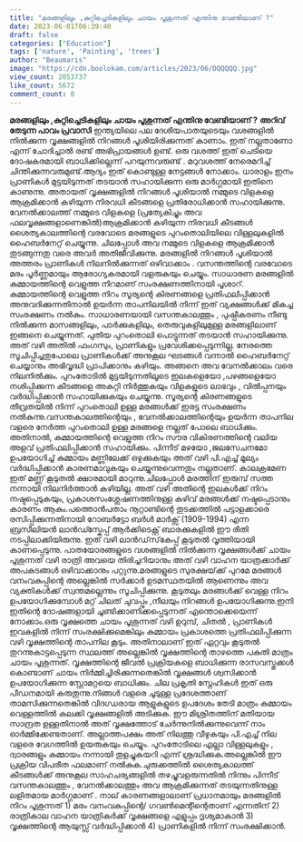 ```yaml
---
title: "മരങ്ങളിലും ,കുറ്റിച്ചെടികളിലും ചായം പൂശുന്നത് എന്തിനു വേണ്ടിയാണ് ?"
date: 2023-06-01T06:39:40
draft: false
categories: ["Education"]
tags: ['nature', 'Painting', 'trees']
author: "Beaumaris"
image: "https://cdn.boolokam.com/articles/2023/06/DQQQQQ.jpg"
view_count: 2053737
like_count: 5672
comment_count: 0
---
```


**മരങ്ങളിലും ,കുറ്റിച്ചെടികളിലും ചായം പൂശുന്നത് എന്തിനു വേണ്ടിയാണ് ?** **അറിവ് തേടുന്ന പാവം പ്രവാസി** ഇന്ത്യയിലെ പല ദേശീയപാതയുടെയും വശങ്ങളിൽ നിൽക്കുന്ന വൃക്ഷങ്ങളിൽ നിറങ്ങൾ പൂശിയിരിക്കുന്നത് കാണാം. ഇത് നല്ലതാണോ എന്ന് ചോദിച്ചാൽ രണ്ട് അഭിപ്രായങ്ങൾ ഉണ്ട്. ഒരു വശത്ത് ഇത് ചെടിയെ ദോഷകരമായി ബാധിക്കില്ലെന്ന് പറയുന്നവരുണ്ട് . മറുവശത്ത് നേരെമറിച്ച് ചിന്തിക്കുന്നവരുമുണ്ട്.ആദ്യം ഇത് കൊണ്ടുള്ള നേട്ടങ്ങൾ നോക്കാം. ധാരാളം ഇനം പ്രാണികൾ മുട്ടയിടുന്നത് തടയാൻ സഹായിക്കുന്ന ഒരു മാർഗ്ഗമായി ഇതിനെ കാണുന്നു. അതായത് വൃക്ഷങ്ങളിൽ നിറങ്ങൾ പൂശിയാൽ നമ്മുടെ വിളകളെ ആക്രമിക്കാൻ കഴിയുന്ന നിരവധി കീടങ്ങളെ പ്രതിരോധിക്കാൻ സഹായിക്കുന്നു. വേനൽക്കാലത്ത് നമ്മുടെ വിളകളെ (പ്രത്യേകിച്ചും അവ ഫലവൃക്ഷങ്ങളാണെങ്കിൽ)ആക്രമിക്കാൻ കഴിയുന്ന നിരവധി കീടങ്ങൾ ശൈത്യകാലത്തിന്റെ വരവോടെ മരങ്ങളുടെ പുറംതൊലിയിലെ വിള്ളലുകളിൽ ഹൈബർ‌നേറ്റ് ചെയ്യുന്നു. ചിലപ്പോൾ അവ നമ്മുടെ വിളകളെ ആക്രമിക്കാൻ തുടങ്ങുന്നതു വരെ അവർ അതിജീവിക്കുന്നു. മരങ്ങളിൽ നിറങ്ങൾ പൂശിയാൽ അത്തരം പ്രാണികൾ നിലനിൽക്കുന്നത് ഒഴിവാക്കാം . വസന്തത്തിന്റെ വരവോടെ മരം പൂർണ്ണമായും ആരോഗ്യകരമായി വളരുകയും ചെയ്യും. [](https://cdn.boolokam.com/articles/2023/06/DQQQQQ.jpg)സാധാരണ മരങ്ങളിൽ കുമ്മായത്തിന്റെ വെളുത്ത നിറമാണ് സംരക്ഷണത്തിനായി പൂശാറ്. കുമ്മായത്തിന്റെ വെളുത്ത നിറം സൂര്യന്റെ കിരണങ്ങളെ പ്രതിഫലിപ്പിക്കാൻ അനുവദിക്കുന്നതിനാൽ ഉയർന്ന താപനിലയിൽ നിന്ന് ഇത് വ്യക്ഷങ്ങൾക്ക് മികച്ച സംരക്ഷണം നൽകും. സാധാരണയായി വസന്തകാലത്തും , പുഷ്പീകരണം നീണ്ടു നിൽക്കുന്ന മാസങ്ങളിലും, പാർക്കുകളിലും, തെരുവുകളിലുമുള്ള മരങ്ങളിലാണ് ഇങ്ങനെ ചെയ്യുന്നത്. പുതിയ പുറംതൊലി പൊട്ടുന്നത് തടയാൻ സഹായിക്കുന്നു. അത് വഴി അതിൽ ഫംഗസും, പ്രാണികളും പ്രവേശിക്കപ്പെടുന്നില്ല. നേരത്തെ സൂചിപ്പിച്ചതുപോലെ പ്രാണികൾക്ക് അനുകൂല ഘടങ്ങൾ വന്നാൽ ഹൈബർനേറ്റ് ചെയ്യാനും അഭിവൃദ്ധി പ്രാപിക്കാനും കഴിയും. അങ്ങനെ അവ വേനൽക്കാലം വരെ നിലനിൽക്കും. പുറംതോടിൽ മുട്ടയിടുന്നതിലൂടെ ഇലകളെയോ ,പഴങ്ങളെയോ നശിപ്പിക്കുന്ന കീടങ്ങളെ അകറ്റി നിർത്തുകയും വിളകളുടെ ലാഭവും , വിൽപ്പനയും വർദ്ധിപ്പിക്കാൻ സഹായിക്കുകയും ചെയ്യുന്നു. സൂര്യന്റെ കിരണങ്ങളുടെ തീവ്രതയിൽ നിന്ന് പുറംതൊലി ഉള്ള മരങ്ങൾക്ക് ഇരട്ട സംരക്ഷണം നൽകുന്നു.വസന്തകാലത്തിന്റെയും , വേനൽക്കാലത്തിന്റെയും ഉയർന്ന താപനില വളരെ നേർത്ത പുറംതൊലി ഉള്ള മരങ്ങളെ നല്ലത് പോലെ ബാധിക്കും. അതിനാൽ, കുമ്മായത്തിന്റെ വെളുത്ത നിറം സൗര വികിരണത്തിന്റെ വലിയ അളവ് പ്രതിഫലിപ്പിക്കാൻ സഹായിക്കും. പിന്നീട് മഴയോ ,ജലസേചനമോ ഉപയോഗിച്ച് കുമ്മായം മണ്ണിലേക്ക് ഒഴുക്കുകയും അത് വഴി പി.എച്ച് മൂല്യം വർദ്ധിപ്പിക്കാൻ കാരണമാവുകയും ചെയ്യുന്നുവെന്നതും നല്ലതാണ്. കാലക്രമേണ ഇത് മണ്ണ് കൂടുതൽ ക്ഷാരമായി മാറുന്നു.ചിലപ്പോൾ മരത്തിന് ഇരുമ്പ് സത്ത നന്നായി നിലനിർത്താൻ കഴിയില്ല. അത് വഴി അതിന്റെ ഇലകൾക്ക് നിറം നഷ്ടപ്പെടുകയും, പ്രകാശസംശ്ലേഷണത്തിനുള്ള കഴിവ് മരങ്ങൾക്ക് നഷ്ടപ്പെടാനും കാരണം ആകും.പത്തൊൻപതാം നൂറ്റാണ്ടിന്റെ തുടക്കത്തിൽ പട്ടാളക്കാരെ രസിപ്പിക്കുന്നതിനായി റോബർട്ടോ ബർൾ മാർക്സ് (1909-1994) എന്ന ബ്രസീലിയൻ ലാൻഡ്സ്കേപ്പ് ആർക്കിടെക്റ്റ് ബാരക്കുകളിൽ ഈ രീതി നടപ്പിലാക്കിയിരുന്നു. ഇത് വഴി ലാൻഡ്‌സ്‌കേപ്പ് കൂടുതൽ വൃത്തിയായി കാണപ്പെടുന്നു. പാതയോരങ്ങളുടെ വശങ്ങളിൽ നിൽക്കുന്ന വൃക്ഷങ്ങൾക്ക് ചായം പൂശുന്നത് വഴി രാത്രി അവയെ തിരിച്ചറിയാനും അത് വഴി വാഹന യാത്രക്കാർക്ക് അപകടങ്ങൾ ഒഴിവാക്കാനും പറ്റുന്നു.മരങ്ങളുടെ സുരക്ഷയ്‌ക്ക് പുറമേ മരങ്ങൾ വനംവകുപ്പിന്റെ അല്ലെങ്കിൽ സർക്കാർ ഉടമസ്ഥതയിൽ ആണെന്നും അവ വ്യക്തികൾക്ക് സ്വന്തമല്ലെന്നും സൂചിപ്പിക്കുന്നു. കൂടുതലും മരങ്ങൾക്ക് വെള്ള നിറം ഉപയോഗിക്കുമ്പോൾ മറ്റ് ചിലത് ചുവപ്പും ,നീലയും നിറങ്ങൾ ഉപയോഗിക്കുന്നു.ഇനി ഇതിന്റെ ദോഷങ്ങളായി ചൂണ്ടിക്കാണിക്കപ്പെടുന്നത് എന്തൊക്കെയെന്ന് നോക്കാം.ഒരു വൃക്ഷത്തെ ചായം പൂശുന്നത് വഴി ഉറുമ്പ്, ചിതൽ , പ്രാണികൾ ഇവകളിൽ നിന്ന് സംരക്ഷിക്കുമെങ്കിലും കുമ്മായം പ്രകാശത്തെ പ്രതിഫലിപ്പിക്കുന്ന വഴി വൃക്ഷത്തിന്റെ താപനില കൂടും. അതിനാലാണ് ഇത് ഏറ്റവും കൂടുതൽ തുറന്നുകാട്ടപ്പെടുന്ന സ്ഥലത്ത് അല്ലെങ്കിൽ വൃക്ഷത്തിന്റെ താഴത്തെ പകുതി മാത്രം ചായം പൂശുന്നത്. വൃക്ഷത്തിന്റെ ജീവൽ പ്രക്രിയകളെ ബാധിക്കുന്ന രാസവസ്തുക്കൾ കൊണ്ടാണ് ചായം നിർമ്മിച്ചിരിക്കുന്നതെങ്കിൽ വൃക്ഷങ്ങൾ ശ്വസിക്കാൻ ഉപയോഗിക്കുന്ന സ്റ്റോമറ്റയെ ബാധിക്കും. ചില പ്രകൃതി സ്നേഹികൾ ഇത് ഒരു പീഡനമായി കരുതുന്നു.നിങ്ങൾ വളരെ ചൂടുള്ള പ്രദേശത്താണ് താമസിക്കുന്നതെങ്കിൽ വിദഗ്ധരായ ആളുകളുടെ ഉപദേശം തേടി മാത്രം കുമ്മായം വെള്ളത്തിൽ കലക്കി വൃക്ഷങ്ങളിൽ അടിക്കുക. ഈ മിശ്രിതത്തിന് മതിയായ സാന്ദ്രത ഉള്ളതിനാൽ അത് വൃക്ഷത്തോട് ചേർന്നുനിൽക്കുന്നുവെന്ന് നാം ഓർമ്മിക്കേണ്ടതാണ്. അല്ലാത്തപക്ഷം അത് നിലത്തു വീഴുകയും പി.എച്ച് നില വളരെ വേഗത്തിൽ ഉയരുകയും ചെയ്യും. പുറംതോടിലെ എല്ലാ വിള്ളലുകളും , ദ്വാരങ്ങളും കുമ്മായം നന്നായി തുളച്ചുകയറി എന്ന് ശ്രദ്ധിക്കുക.അല്ലെങ്കിൽ ഈ പ്രക്രിയ വിപരീത ഫലമാണ് നൽകുക.ചുരുക്കത്തിൽ ശൈത്യകാലത്ത് കീടങ്ങൾക്ക് അനുകൂല സാഹചര്യങ്ങളിൽ തഴച്ചുവളരുന്നതിൽ നിന്നും പിന്നീട് വസന്തകാലത്തും , വേനൽക്കാലത്തും അവ ആക്രമിക്കുന്നത് തടയുന്നതിനുള്ള ലളിതമായ മാർഗ്ഗമാണ് . നാല് കാരണങ്ങളാലാണ് പ്രധാനമായും മരങ്ങളിൽ നിറം പൂശുന്നത് 1) മരം വനംവകുപ്പിന്റെ/ ഗവൺമെന്റിന്റെതാണ് എന്നതിന് 2) രാത്രികാല വാഹന യാത്രികർക്ക് വൃക്ഷങ്ങളെ എളുപ്പം ദൃശ്യമാകാൻ 3) വൃക്ഷത്തിന്റെ ആയുസ്സ് വർദ്ധിപ്പിക്കാൻ 4) പ്രാണികളിൽ നിന്ന് സംരക്ഷിക്കാൻ.
